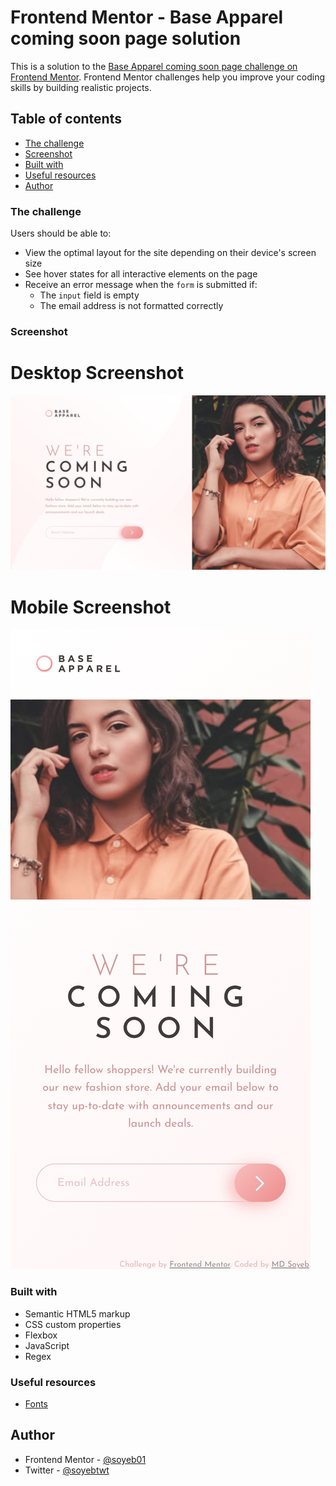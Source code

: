 # Frontend Mentor - Base Apparel coming soon page solution

This is a solution to the [Base Apparel coming soon page challenge on Frontend Mentor](https://www.frontendmentor.io/challenges/base-apparel-coming-soon-page-5d46b47f8db8a7063f9331a0). Frontend Mentor challenges help you improve your coding skills by building realistic projects. 

## Table of contents

  - [The challenge](#the-challenge)
  - [Screenshot](#screenshot)
  - [Built with](#built-with)
  - [Useful resources](#useful-resources)
- [Author](#author)

### The challenge

Users should be able to:

- View the optimal layout for the site depending on their device's screen size
- See hover states for all interactive elements on the page
- Receive an error message when the `form` is submitted if:
  - The `input` field is empty
  - The email address is not formatted correctly

### Screenshot

# Desktop Screenshot
![](.//design/desk-ss.png)


# Mobile Screenshot
![](.//design/mob-ss.png)

### Built with

- Semantic HTML5 markup
- CSS custom properties
- Flexbox
- JavaScript
- Regex

### Useful resources

- [Fonts](https://www.google-fonts.com)

## Author

- Frontend Mentor - [@soyeb01](https://www.frontendmentor.io/profile/soyeb01)
- Twitter - [@soyebtwt](https://www.twitter.com/soyebtwt)
